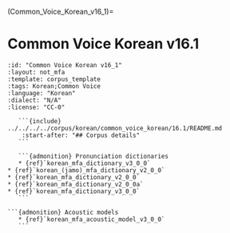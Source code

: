 (Common_Voice_Korean_v16_1)=
# Common Voice Korean v16.1

``````{corpus} Common Voice Korean v16.1
:id: "Common Voice Korean v16_1"
:layout: not_mfa
:template: corpus_template
:tags: Korean;Common Voice
:language: "Korean"
:dialect: "N/A"
:license: "CC-0"

   ```{include} ../../../../corpus/korean/common_voice_korean/16.1/README.md
    :start-after: "## Corpus details"
   ```

   ```{admonition} Pronunciation dictionaries
   * {ref}`korean_mfa_dictionary_v3_0_0`
* {ref}`korean_(jamo)_mfa_dictionary_v2_0_0`
* {ref}`korean_mfa_dictionary_v2_0_0`
* {ref}`korean_mfa_dictionary_v2_0_0a`
* {ref}`korean_mfa_dictionary_v3_0_0`
   ```

```{admonition} Acoustic models
   * {ref}`korean_mfa_acoustic_model_v3_0_0`
   ```
``````
